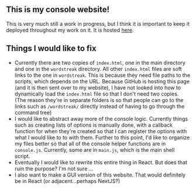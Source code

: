 ## This is my console website!
This is very much still a work in progress, but I think it is important to keep it deployed throughout my work on it. It is hosted [here](alex-werner.com).
## Things I would like to fix
* Currently there are two copies of `index.html`, one in the main directory and one in the `wordstreak` directory. All other `index.html` files are soft links to the one in `wordstreak`. This is because they need file paths to the scripts, which depends on the URL. Because GitHub is hosting this page (and it is then sent over to my website), I have not looked into how to dynamically load the `index.html` file so that I don't need two copies. (The reason they're in separate folders is so that people can go to the links such as `/wordstreak/` directly instead of having to go through the command tree)
* I would like to abstract away more of the console logic. Currently things such as creating lists of options is manually done, with a callback function for when they're created so that I can register the options with what I would like to to with them. Further to this point, I'd like to organize my files better so that all of the console helper functions are in `console.js`. Currently, some are in `main.js`, which is the main shell script.
* Eventually I would like to rewrite this entire thing in React. But does that ruin the purpose? I'm not sure ...
* I also want to make a GUI version of this website. That would definitely be in React (or adjacent...perhaps NextJS?)
